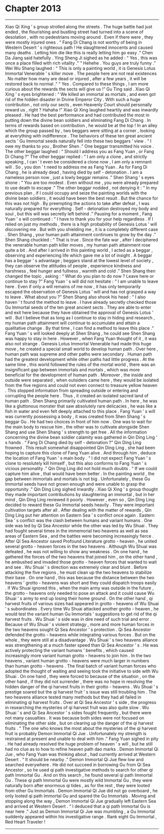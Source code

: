 
# Chapter 2013


---

Xiao Qi Xing ’ s group strolled along the streets .
The huge battle had just ended , the flourishing and bustling street had turned into a scene of desolation , with no pedestrians moving around . Even if there were , they were mostly injured ones .
“ Fang Di Chang is not worthy of being in Western Desert ’ s righteous path ! He slaughtered innocents and caused many deaths . Letting him die like this is really letting him go easy .” Chen Da Jiang said hatefully .
Ying Sheng Ji sighed as he added : “ Yes , this was once a place filled with rich vitality .”
“ Hehehe . You guys are truly funny .” Wei Wu Shang laughed : “ This is only a painting world , it is Genesis Lotus Immortal Venerable ’ s killer move . The people here are not real existences . No matter how many are dead or injured , after a few years , it will be restored back to normal .”
“ Yes . Compared to these things , I am more curious about the rewards the sects will give us !” Gu Ting said .
Xiao Qi Xing ’ s eyes brightened : “ We killed an immortal as mortals , and even got rid of the hidden disaster in Divine Emperor City . With such a huge contribution , not only our sects , even Heavenly Court should personally reward us , right ? Hahaha !”
Xiao Qi Xing laughed heartily and was inwardly pleased .
He had the best performance and had contributed the most in putting down the divine bean soldiers and eliminating Fang Di Chang .
In terms of rewards based on contribution , he would be at the top !
In an alley which the group passed by , two beggars were sitting at a corner , looking at everything with indifference .
The behaviors of these ten great ancient sects ’ Gu Immortal seeds naturally fell into these two beggars ’ view .
“ I owe my thanks to you , Brother Shen .” One beggar transmitted his voice .
The other beggar laughed : “ Should I address you as Fang Yuan , or Fang Di Chang ?”
The other beggar replied : “ I am only a clone , and strictly speaking , I can ’ t even be considered a clone now , I am only a remnant will . So , you don ’ t need to address me as Fang Yuan . As for Fang Di Chang , he is already dead , having died by self - detonation . I am a nameless person now , just a lowly beggar remains .”
Shen Shang ’ s eyes shone : “ You are too modest . Even without me , you were already prepared to use death to escape .”
The other beggar nodded , not denying it : “ In my previous plan , if I could occupy and seize the painting worlds with the divine bean soldiers , it would have been the best result . But the chance for this was not high . By preempting the actions to take after defeat , I was naturally prepared for everything . Self - detonation destroyed my body and soul , but this will was secretly left behind .”
Pausing for a moment , Fang Yuan ’ s will continued : “ I have to thank you for your help regardless . If I relied on just my methods , there is a high probability of Genesis Lotus ’ will discovering me . But with you shielding me , it is a completely different case . Shen Shang , your human path attainment continues to grow by the day .”
Shen Shang chuckled : “ That is true . Since the fate war , after I deciphered the venerable human path killer moves , my human path attainment rose quite a bit . And after I arrived in this painting world , I acted as a beggar , observing and experiencing life which gave me a lot of insight . A beggar has a beggar ’ s advantage ; beggars stand at the lowest level of society , they can observe the attitudes of people , experience kindness and harshness , feel hunger and fullness , warmth and cold .”
Shen Shang then changed the topic , asking : “ What do you plan to do now ? Leave here or continue to stay ?”
Fang Yuan ’ s will did not hesitate : “ I am unable to leave here . Even if only a will remains of me now , it has only temporarily escaped the observation of Genesis Lotus ’ will and has not grasped a way to leave . What about you ?”
Shen Shang also shook his head : “ I also haven ’ t found the method to leave . I have already secretly checked those Gu Immortal seeds of the ten great ancient sects . They are able to enter and exit here because they have obtained the approval of Genesis Lotus ’ will . But I believe that as long as I continue to stay in hiding and research , my human path attainment will continue to accumulate and attain a qualitative change . By that time , I can find a method to leave this place .”
Fang Yuan ’ s will looked deeply at Shen Shang , he could see Shen Shang was happy to stay in here .
However , when Fang Yuan thought of it , it was also not strange .
Genesis Lotus Immortal Venerable had made this huge move , he created a special small world to develop human path .
Over here , human path was supreme and other paths were secondary . Human path had the greatest development while other paths had little progress .
At the same time , this world followed the rules of the mortal world , there was an insignificant gap between immortals and mortals , which was more beneficial for the development of human path .
Moreover , the inside and outside were separated , when outsiders came here , they would be isolated from the five regions and could not even connect to treasure yellow heaven . This stopped information from spreading outside or entering and corrupting the people here . Thus , it created an isolated sacred land of human path .
Shen Shang primarily cultivated human path . In here , he was like a gluttonous monster that saw absolutely rare delicacies , he was like a fish in water and even felt deeply attached to this place .
Fang Yuan ’ s will was currently possessing a body , it was created from Shen Shang ’ s beggar Gu .
He had two choices in front of him now . One was to wait for the main body to rescue him , the other was to cultivate alongside Shen Shang and use Shen Shang ’ s strength to get free .
All the information concerning the divine bean soldier calamity was gathered in Qin Ding Ling ’ s hands .
“ Fang Di Chang died by self - detonation ?” Qin Ding Ling frowned .
This result somewhat disappointed Qin Ding Ling , she had been hoping to capture this clone of Fang Yuan alive . And through him , deduce the location of Fang Yuan ’ s main body .
“ I did not expect Fang Yuan ’ s clone to resolutely kill himself , but this also conforms to Fang Yuan ’ s vicious personality .” Qin Ding Ling did not hold much doubts .
“ If we could capture him alive , that would have been better . In the painting world , the gap between immortals and mortals is not big . Unfortunately , these Gu Immortal seeds have not grown enough and were unable to grasp the opportunity .” Qin Ding Ling sighed inwardly .
Xiao Qi Xing ’ s group thought they made important contributions by slaughtering an immortal , but in her mind , Qin Ding Ling reviewed it poorly .
However , even so , Qin Ding Ling decided to reward these Gu Immortal seeds heavily . They were important cultivation targets after all .
After dealing with the matter of rewards , Qin Ding Ling put her attention on Eastern Sea ’ s conflict once again .
Eastern Sea ’ s conflict was the clash between humans and variant humans .
One side was led by Qi Sea Ancestor while the other was led by Wu Shuai . They had fought several times in the immemorial two heavens as well as sea areas of Eastern Sea , and the battles were becoming increasingly fierce .
After Qi Sea Ancestor saved Profound Literature grotto - heaven , he united several grotto - heaven forces in the two heavens .
Although Wu Shuai was defeated , he was not willing to show any weakness . On one hand , he gathered the forces of the two heavens that joined him , on the other hand , he ambushed and invaded those grotto - heaven forces that wanted to wait and see .
Wu Shuai ’ s direction was extremely clear and blunt .
Before attacking the five regions , he must clean up the two heavens to stabilize their base .
On one hand , this was because the distance between the two heavens ’ grotto - heavens was short and they could dispatch troops easily . If Wu Shuai ignored this , when the main army was outside in the future , the grotto - heavens only needed to pose an attack and it could cause Wu Shuai ’ s army to end up losing their home ground .
On the other hand , qi harvest fruits of various sizes had appeared in grotto - heavens of Wu Shuai ’ s subordinates . Every time Wu Shuai attacked another grotto - heaven , he would test the variant human Gu Immortals ’ suggestions to get rid of the qi harvest fruits . Wu Shuai ’ s side was in dire need of such trial and error .
Because of Wu Shuai ’ s violent strategy , more and more human forces in the two heavens sought Qi Sea Ancestor ’ s protection .
Qi Sea Ancestor defended the grotto - heavens while integrating various forces . But on the whole , they were still at a disadvantage .
Wu Shuai ’ s two heavens alliance was strengthening at a much faster speed than Qi Sea Ancestor ’ s .
He was actively protecting the variant humans ’ benefits , which caused increasingly more variant human grotto - heavens to join him . In the two heavens , variant human grotto - heavens were much larger in numbers than human grotto - heavens .
The final batch of variant human forces who adopted the thought of waiting and seeing took the initiative to side with Wu Shuai . On one hand , they were forced to because of the situation , on the other hand , if they did not surrender , there was no hope in resolving the hidden danger of the qi harvest fruits in their grotto - heavens .
Wu Shuai ’ s prestige soared but the qi harvest fruit ’ s issue was still troubling him . The two heavens alliance tested many methods but they had all failed in eliminating qi harvest fruits .
Over at Qi Sea Ancestor ’ s side , the progress in researching the mysteries of qi harvest fruit was also quite slow .
Wu Shuai ’ s and Qi Sea Ancestor ’ s sides fought frequently , but there were not many casualties . It was because both sides were not focused on eliminating the other side , but on clearing up the danger of the qi harvest fruits .
“ The one who knows the most about the mysteries of the qi harvest fruit is probably Demon Immortal Qi Jue . Unfortunately my strength is restrained at present and unable to deal with him .” Fang Yuan sighed in pity .
He had already resolved the huge problem of heaven ’ s will , but he still had no clue as to how to refine heaven path dao marks .
Demon Immortal Qi Jue , who Fang Yuan was thinking about , had currently arrived at Western Desert .
“ It should be nearby .” Demon Immortal Qi Jue flew low and searched everywhere .
He did not succeed in borrowing Gu from Qi Sea Ancestor , so he used qi path investigative methods to search for other qi path Immortal Gu .
And on this search , he found several qi path Immortal Gu .
These qi path Immortal Gu were mostly wild Immortal Gu , they were naturally born after enormous qi tides , as for the rest , they were looted from other Gu Immortals .
Demon Immortal Qi Jue did not go overboard , he only looted qi path Immortal Gu and spared the Gu Immortals .
Moving and stopping along the way , Demon Immortal Qi Jue gradually left Eastern Sea and arrived at Western Desert .
“ I deduced that a qi path Immortal Gu is near here .” Just as Demon Immortal Qi Jue was mumbling , a Gu Immortal suddenly appeared within his investigative range .
Rank eight Gu Immortal , Red Heart Traveler !

---


